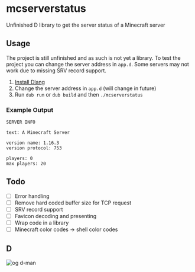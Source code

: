 # mcserverstatus

Unfinished D library to get the server status of a Minecraft server

## Usage

The project is still unfinished and as such is not yet a library. To test the project you can change the server address in `app.d`. Some servers may not work due to missing SRV record support.

1. [Install Dlang](https://dlang.org/download.html)
2. Change the server address in `app.d` (will change in future)
3. Run `dub run` or `dub build` and then `./mcserverstatus`

### Example Output

```
SERVER INFO

text: A Minecraft Server

version name: 1.16.3
version protocol: 753

players: 0
max players: 20
```

## Todo

- [ ] Error handling
- [ ] Remove hard coded buffer size for TCP request
- [ ] SRV record support
- [ ] Favicon decoding and presenting
- [ ] Wrap code in a library
- [ ] Minecraft color codes -> shell color codes

## D

![og d-man](https://raw.githubusercontent.com/harrego/mcserverstatus/master/.github/dman.png)